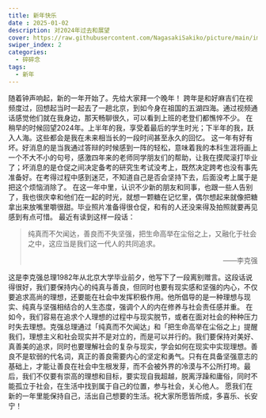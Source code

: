 ```yaml
---
title: 新年快乐
date : 2025-01-02
description: 对2024年过去和展望
cover: https://raw.githubusercontent.com/NagasakiSakiko/picture/main/img/v2-a6a9005d545a0fbeeb7159d0ba310787_r.jpg
swiper_index: 2
categories: 
  - 碎碎念
tags: 
  - 新年
---
```

随着钟声响起，新的一年开始了。先给大家拜一个晚年！
跨年是和好麻吉们在视频度过，回想起当时一起去了一趟北京，到如今身在祖国的五湖四海。通过视频通话感觉他们就在我身边，那天畅聊很久，可以看到上班的老登们都憔悴不少。
在稍早的时候回望2024年。上半年的我，享受着最后的学生时光；下半年的我，跃入人海。这些都会是我在未来相当长的一段时间甚至永久的回忆。
这一年有好有坏。好消息的是当我通过答辩的时候感到一阵的轻松，意味着我的本科生涯将画上一个不大不小的句号，感激四年来的老师同学朋友们的帮助，让我在摸爬滚打毕业了；坏消息的是仓促之间决定备考的研究生考试没考上，既然决定跨考也没有事先准备好。在考得过程中感到迷茫，不知道自己是否会坚持下去，后面没考上属于是把这个烦恼消除了。
在这一年中里，认识不少新的朋友和同事，也跟一些人告别了，我也很庆幸和他们在一起的时光，就想一颗糖在记忆里，偶尔想起来就像把糖拿出来放嘴里嚼很甜。毕业照片准备得很仓促，和有的人还没来得及拍照就要再见感到有点可惜。
最近有读到这样一段话：
> 纯真而不欠闻达，善良而不失坚强，把生命高举在尘俗之上，又融化于社会之中，这应当是我们这一代人的共同追求。<br><p align="right">——李克强</p>

这是李克强总理1982年从北京大学毕业前夕，他写下了一段离别赠言。这段话说得很好，我们要保持内心的纯真与善良，但同时也要有现实感和坚强的内心，不仅要追求高尚的理想，还要能在社会中发挥积极作用。他所倡导的是一种理想与现实、纯真与坚强相结合的人生态度，强调个人的内在修养与社会责任感并重。
在如今，我们容易在追求个人理想的过程中与现实脱节，或者在面对社会的种种压力时失去理想。克强总理通过「纯真而不欠闻达」和「把生命高举在尘俗之上」提醒我们，理想主义和社会现实并不是对立的，而是可以并行的。我们要保持对美好、真善美的追求，同时也要理解社会的复杂与现实，学会如何在现实中实现理想。善良不是软弱的代名词，真正的善良需要内心的坚定和勇气。只有在具备坚强意志的基础上，才能让善良在社会中生根发芽，而不会被外界的冷漠与不公所打垮。最后，我们不仅要有崇高的理想和目标，要实现自我超越，脱离浮躁和庸俗，同时不能孤立于社会，在生活中找到属于自己的位置，参与社会，关心他人。
愿我们在新的一年里能保持自己，活出自己想要的生活。祝大家所愿皆所成，多喜乐、长安宁！